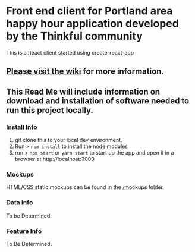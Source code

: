 # Front end client for Portland area happy hour application developed by the Thinkful community
This is a React client started using create-react-app

## [Please visit the wiki](https://github.com/Thinkful-PDX-Dev/AppyHour-client/wiki/) for more information.

## This Read Me will include information on download and installation of software needed to run this project locally.

### Install Info

1. git clone this to your local dev environment.
2. Run > ``npm install`` to install the node modules
3. run > ``npm start`` or ``yarn start`` to start up the app and open it in a browser at http://localhost:3000


### Mockups
HTML/CSS static mockups can be found in the /mockups folder.

### Data Info

To be Determined.

### Feature Info

To Be Determined.